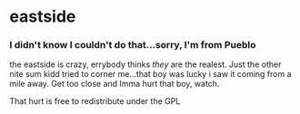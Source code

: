 # eastside

### I didn't know I couldn't do that...sorry, I'm from Pueblo
the eastside is crazy, errybody thinks *they* are the realest. Just the other nite sum kidd tried to corner me...that boy was lucky i saw it coming from a mile away. Get too close and Imma hurt that boy, watch.

That hurt is free to redistribute under the GPL
